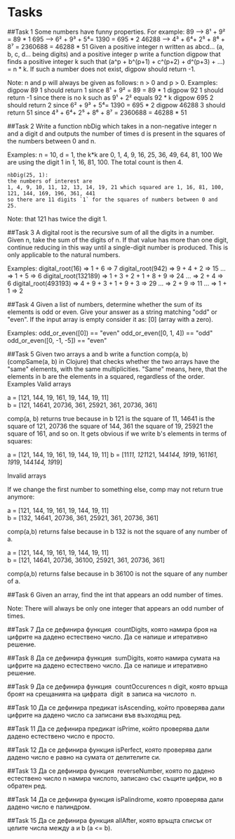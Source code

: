# Tasks

##Task 1
Some numbers have funny properties. For example:
	89 --> 8¹ + 9² = 89 * 1
	695 --> 6² + 9³ + 5⁴= 1390 = 695 * 2
	46288 --> 4³ + 6⁴+ 2⁵ + 8⁶ + 8⁷ = 2360688 = 46288 * 51
Given a positive integer n written as abcd... (a, b, c, d... being digits) and a positive integer p write a function digpow that finds a positive integer k such that (a^p + b^(p+1) + c^(p+2) + d^(p+3) + ...) = n * k. If such a number does not exist, digpow should return -1.

Note: n and p will always be given as follows: n > 0 and p > 0.
Examples:
	digpow 89 1 should return 1 since 8¹ + 9² = 89 = 89 * 1
	digpow 92 1 should return -1 since there is no k such as 9¹ + 2² equals 92 * k
	digpow 695 2 should return 2 since 6² + 9³ + 5⁴= 1390 = 695 * 2
	digpow 46288 3 should return 51 since 4³ + 6⁴+ 2⁵ + 8⁶ + 8⁷ = 2360688 = 46288 * 51

##Task 2
Write a function nbDig which takes in a non-negative integer n and a digit d and outputs the number of times d is present in the squares of the numbers between 0 and n.

Examples:
	n = 10, d = 1, the k*k are 0, 1, 4, 9, 16, 25, 36, 49, 64, 81, 100
	We are using the digit 1 in 1, 16, 81, 100. The total count is then 4.

	nbDig(25, 1):
	the numbers of interest are
	1, 4, 9, 10, 11, 12, 13, 14, 19, 21 which squared are 1, 16, 81, 100, 121, 144, 169, 196, 361, 441
	so there are 11 digits `1` for the squares of numbers between 0 and 25.

Note: that 121 has twice the digit 1.

##Task 3
A digital root is the recursive sum of all the digits in a number. Given n, take the sum of the digits of n. If that value has more than one digit, continue reducing in this way until a single-digit number is produced. This is only applicable to the natural numbers.

Examples:
	digital_root(16)
	=> 1 + 6
	=> 7
	digital_root(942)
	=> 9 + 4 + 2
	=> 15 ...
	=> 1 + 5
	=> 6
	digital_root(132189)
	=> 1 + 3 + 2 + 1 + 8 + 9
	=> 24 ...
	=> 2 + 4
	=> 6
	digital_root(493193)
	=> 4 + 9 + 3 + 1 + 9 + 3
	=> 29 ...
	=> 2 + 9
	=> 11 ...
	=> 1 + 1
	=> 2

##Task 4
Given a list of numbers, determine whether the sum of its elements is odd or even. Give your answer as a string matching "odd" or "even". If the input array is empty consider it as: [0] (array with a zero).

Examples:
	odd_or_even([0])          ==  "even"
	odd_or_even([0, 1, 4])    ==  "odd"
	odd_or_even([0, -1, -5])  ==  "even"

##Task 5
Given two arrays a and b write a function comp(a, b) (compSame(a, b) in Clojure) that checks whether the two arrays have the "same" elements, with the same multiplicities. "Same" means, here, that the elements in b are the elements in a squared, regardless of the order.
Examples
Valid arrays

a = [121, 144, 19, 161, 19, 144, 19, 11]  
b = [121, 14641, 20736, 361, 25921, 361, 20736, 361]

comp(a, b) returns true because in b 121 is the square of 11, 14641 is the square of 121, 20736 the square of 144, 361 the square of 19, 25921 the square of 161, and so on. It gets obvious if we write b's elements in terms of squares:

a = [121, 144, 19, 161, 19, 144, 19, 11] 
b = [11*11, 121*121, 144*144, 19*19, 161*161, 19*19, 144*144, 19*19]

Invalid arrays

If we change the first number to something else, comp may not return true anymore:

a = [121, 144, 19, 161, 19, 144, 19, 11]  
b = [132, 14641, 20736, 361, 25921, 361, 20736, 361]

comp(a,b) returns false because in b 132 is not the square of any number of a.

a = [121, 144, 19, 161, 19, 144, 19, 11]  
b = [121, 14641, 20736, 36100, 25921, 361, 20736, 361]

comp(a,b) returns false because in b 36100 is not the square of any number of a.

##Task 6
Given an array, find the int that appears an odd number of times.

Note: There will always be only one integer that appears an odd number of times.

##Task 7
Да се дефинира функция ​ countDigits​, която намира броя на цифрите на дадено естествено число. Да се напише и итеративно решение.

##Task 8
Да се дефинира функция ​ sumDigits​, която намира сумата на цифрите на дадено естествено число. Да се напише и итеративно решение.

##Task 9
Да се дефинира функция ​ countOccurences n digit​, която връща броят на срещанията на цифрата ​ digit ​ в записа на числото ​ n.

##Task 10
Да се дефинира предикат isAscending​, който проверява дали цифрите на дадено число са записани във възходящ ред.

##Task 11
Да се дефинира предикат isPrime​, който проверява дали дадено естествено число е просто.

##Task 12
Да се дефинира функция isPerfect​, която проверява дали дадено число е равно на сумата от делителите си.

##Task 13
Да се дефинира функция ​ reverseNumber​, която по дадено естествено число n намира числото, записано със същите цифри, но в обратен ред.

##Task 14
Да се дефинира функция ​isPalindrome​, която проверява дали дадено число е палиндром.

##Task 15
Да се дефинира функция ​allAfter, която връщта списък от целите числа между а и b (a <= b).
